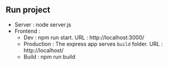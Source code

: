 ## Run project

-   Server : node server.js
-   Frontend :
    -   Dev : npm run start. URL : http://localhost:3000/
    -   Production : The express app serves `build` folder. URL : http://localhost/
    -   Build : npm run build
